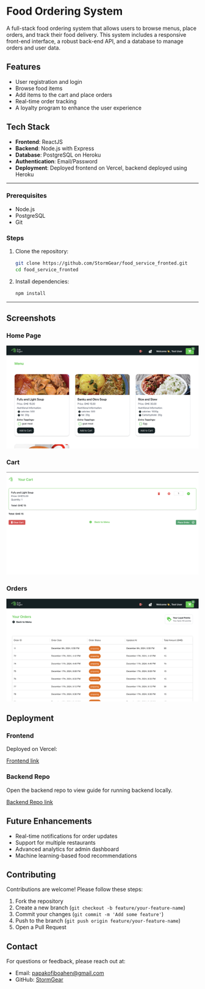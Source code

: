 # Food Ordering System

A full-stack food ordering system that allows users to browse menus, place orders, and track their food delivery. This system includes a responsive front-end interface, a robust back-end API, and a database to manage orders and user data.

## Features

- User registration and login
- Browse food items
- Add items to the cart and place orders
- Real-time order tracking
- A loyalty program to enhance the user experience

<!-- - Search for food items  -->

<!-- - Admin dashboard to manage orders and inventory -->

## Tech Stack

- **Frontend**: ReactJS
- **Backend**: Node.js with Express
- **Database**: PostgreSQL on Heroku
- **Authentication**: Email/Password
- **Deployment**: Deployed frontend on Vercel, backend deployed using Heroku
<!-- - **Payment Gateway**: Integrated with [Stripe/PayPal/Other]  -->

---


### Prerequisites

- Node.js 
- PostgreSQL 
- Git

### Steps

1. Clone the repository:

   ```bash
   git clone https://github.com/StormGear/food_service_fronted.git
   cd food_service_fronted
   ```

2. Install dependencies:

   ```bash
   npm install
   ```






---

## Screenshots

### Home Page
![Home Page](/assets/homepage.png)


### Cart
![Cart](/assets/cart.png)


### Orders
![Orders](/assets/orders.png)



## Deployment

### Frontend

Deployed on Vercel:


[Frontend link](https://food-service-fronted.vercel.app)



### Backend Repo

Open the backend repo to view guide for running backend locally.


[Backend Repo link](https://github.com/StormGear/food_service_backend.git)


## Future Enhancements

- Real-time notifications for order updates
- Support for multiple restaurants
- Advanced analytics for admin dashboard
- Machine learning-based food recommendations


## Contributing

Contributions are welcome! Please follow these steps:

1. Fork the repository
2. Create a new branch (`git checkout -b feature/your-feature-name`)
3. Commit your changes (`git commit -m 'Add some feature'`)
4. Push to the branch (`git push origin feature/your-feature-name`)
5. Open a Pull Request



## Contact

For questions or feedback, please reach out at:

- Email: [papakofiboahen@gmail.com](mailto\:your-email@example.com)
- GitHub: [StormGear](https://github.com/StormGear)


